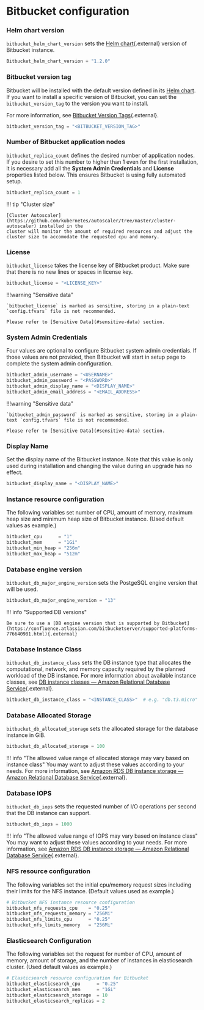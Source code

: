 # Bitbucket configuration

### Helm chart version

`bitbucket_helm_chart_version` sets the [Helm chart](https://github.com/atlassian/data-center-helm-charts){.external} version of Bitbucket instance.

```terraform
Bitbucket_helm_chart_version = "1.2.0"
```

### Bitbucket version tag

Bitbucket will be installed with the default version defined in its [Helm chart](https://github.com/atlassian/data-center-helm-charts/blob/7e7897dda093b174ce66b4294b0783663a4eddaf/src/main/charts/bamboo/Chart.yaml#L6). If you want to install a specific version of Bitbucket, you can set the `bitbucket_version_tag` to the version you want to install.

For more information, see [Bitbucket Version Tags](https://hub.docker.com/r/atlassian/bitbucket/tags){.external}.

```terraform
bitbucket_version_tag = "<BITBUCKET_VERSION_TAG>"
```

### Number of Bitbucket application nodes

`bitbucket_replica_count` defines the desired number of application nodes. If you desire to set this number to higher
than 1 even for the first installation, it is necessary add all the **System Admin Credentials** and **License**
properties listed below. This ensures Bitbucket is using fully automated setup.

```terraform
bitbucket_replica_count = 1
```

!!! tip "Cluster size"

    [Cluster Autoscaler](https://github.com/kubernetes/autoscaler/tree/master/cluster-autoscaler) installed in the 
    cluster will monitor the amount of required resources and adjust the cluster size to accomodate the requested cpu and memory.

### License

`bitbucket_license` takes the license key of Bitbucket product. Make sure that there is no new lines or spaces in license key.

```terraform
bitbucket_license = "<LICENSE_KEY>"
```

!!!warning "Sensitive data"

    `bitbucket_license` is marked as sensitive, storing in a plain-text `config.tfvars` file is not recommended. 

    Please refer to [Sensitive Data](#sensitive-data) section.

### System Admin Credentials 

Four values are optional to configure Bitbucket system admin credentials. If those values are not provided, then Bitbucket will start in setup page to complete the system admin configuration.

```terraform
bitbucket_admin_username = "<USERNAME>"
bitbucket_admin_password = "<PASSWORD>"
bitbucket_admin_display_name = "<DISPLAY_NAME>"
bitbucket_admin_email_address = "<EMAIL_ADDRESS>"
```

!!!warning "Sensitive data"

    `bitbucket_admin_password` is marked as sensitive, storing in a plain-text `config.tfvars` file is not recommended.

    Please refer to [Sensitive Data](#sensitive-data) section.

### Display Name
Set the display name of the Bitbucket instance. Note that this value is only used during installation and changing the value during an upgrade has no effect.

```terraform
bitbucket_display_name = "<DISPLAY_NAME>"
```

### Instance resource configuration

The following variables set number of CPU, amount of memory, maximum heap size and minimum heap size of Bitbucket instance. (Used default values as example.)

```terraform
bitbucket_cpu      = "1"
bitbucket_mem      = "1Gi"
bitbucket_min_heap = "256m"
bitbucket_max_heap = "512m"
```

### Database engine version

`bitbucket_db_major_engine_version` sets the PostgeSQL engine version that will be used.

```terraform
bitbucket_db_major_engine_version = "13" 
```

!!! info "Supported DB versions"

    Be sure to use a [DB engine version that is supported by Bitbucket](https://confluence.atlassian.com/bitbucketserver/supported-platforms-776640981.html){.external} 

### Database Instance Class

`bitbucket_db_instance_class` sets the DB instance type that allocates the computational, network, and memory capacity required by the planned workload of the DB instance. For more information about available instance classes, see [DB instance classes — Amazon Relational Database Service](https://docs.aws.amazon.com/AmazonRDS/latest/UserGuide/Concepts.DBInstanceClass.html){.external}.

```terraform
bitbucket_db_instance_class = "<INSTANCE_CLASS>"  # e.g. "db.t3.micro"
```

### Database Allocated Storage

`bitbucket_db_allocated_storage` sets the allocated storage for the database instance in GiB.

```terraform
bitbucket_db_allocated_storage = 100 
```

!!! info "The allowed value range of allocated storage may vary based on instance class"
You may want to adjust these values according to your needs. For more information, see [Amazon RDS DB instance storage — Amazon Relational Database Service](https://docs.aws.amazon.com/AmazonRDS/latest/UserGuide/CHAP_Storage.html){.external}.

### Database IOPS

`bitbucket_db_iops` sets the requested number of I/O operations per second that the DB instance can support.

```terraform
bitbucket_db_iops = 1000
```

!!! info "The allowed value range of IOPS may vary based on instance class"
You may want to adjust these values according to your needs. For more information, see [Amazon RDS DB instance storage — Amazon Relational Database Service](https://docs.aws.amazon.com/AmazonRDS/latest/UserGuide/CHAP_Storage.html){.external}.

### NFS resource configuration

The following variables set the initial cpu/memory request sizes including their limits for the NFS instance. (Default values used as example.)



```terraform
# Bitbucket NFS instance resource configuration
bitbucket_nfs_requests_cpu    = "0.25"
bitbucket_nfs_requests_memory = "256Mi"
bitbucket_nfs_limits_cpu      = "0.25"
bitbucket_nfs_limits_memory   = "256Mi"
```

### Elasticsearch Configuration

The following variables set the request for number of CPU, amount of memory, amount of storage, and the number of instances in elasticsearch cluster. (Used default values as example.)

```terraform
# Elasticsearch resource configuration for Bitbucket
bitbucket_elasticsearch_cpu      = "0.25"
bitbucket_elasticsearch_mem      = "1Gi"
bitbucket_elasticsearch_storage  = 10
bitbucket_elasticsearch_replicas = 2
```